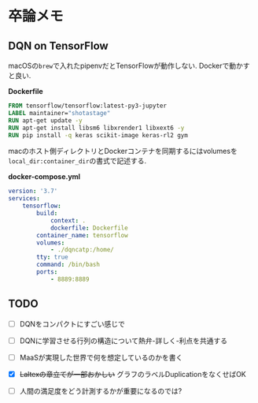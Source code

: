 # 卒論メモ


## DQN on TensorFlow

macOSの`brew`で入れたpipenvだとTensorFlowが動作しない. Dockerで動かすと良い.



**Dockerfile**

```dockerfile
FROM tensorflow/tensorflow:latest-py3-jupyter
LABEL maintainer="shotastage"
RUN apt-get update -y
RUN apt-get install libsm6 libxrender1 libxext6 -y
RUN pip install -q keras scikit-image keras-rl2 gym
```



macのホスト側ディレクトリとDockerコンテナを同期するにはvolumesを`local_dir:container_dir`の書式で記述する.

**docker-compose.yml**

```yaml
version: '3.7'
services:
    tensorflow:
        build:
            context: .
            dockerfile: Dockerfile
        container_name: tensorflow
        volumes:
            - ./dqncatp:/home/
        tty: true
        command: /bin/bash
        ports:
            - 8889:8889
```



## TODO

- [ ] DQNをコンパクトにすごい感じで
- [ ] DQNに学習させる行列の構造について熱弁-詳しく-利点を共通する
- [ ] MaaSが実現した世界で何を想定しているのかを書く
- [x] ~~Laltexの章立てが一部おかしい~~ グラフのラベルDuplicationをなくせばOK
- [ ] 人間の満足度をどう計測するかが重要になるのでは?





